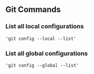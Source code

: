 ## Git Commands
### List all local configurations
    'git config --local --list'
### List all global configurations
    'git config --global --list'